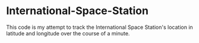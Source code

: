 # International-Space-Station

This code is my attempt to track the International Space Station's location in latitude and longitude over the course of a minute. 
